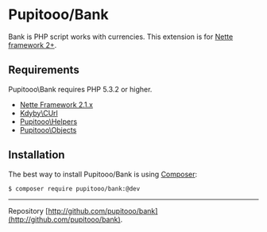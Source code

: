 Pupitooo/Bank
===========================

Bank is PHP script works with currencies. This extension is for [Nette framework 2+](http://nette.org/).


Requirements
------------

Pupitooo\Bank requires PHP 5.3.2 or higher.

- [Nette Framework 2.1.x](https://github.com/nette/nette)
- [Kdyby\CUrl](https://github.com/kdyby/curl)
- [Pupitooo\Helpers](https://github.com/pupitooo/helpers)
- [Pupitooo\Objects](https://github.com/pupitooo/objects)


Installation
------------

The best way to install Pupitooo/Bank is using  [Composer](http://getcomposer.org/):

```sh
$ composer require pupitooo/bank:@dev
```


-----

Repository [http://github.com/pupitooo/bank](http://github.com/pupitooo/bank).

